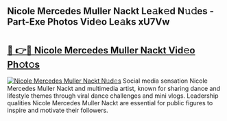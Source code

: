 ## Nicole Mercedes Muller Nackt Le𝚊k𝚎d N𝚞𝚍es - Part-Exe Photos Vid𝚎o Le𝚊ks xU7Vw

# <h2><a href="http://fb465x.evod.top/?m=Nicole+Mercedes+Muller+Nackt">🔗 👉🔴 Nicole Mercedes Muller Nackt Vid𝚎o Ph𝚘t𝚘s</a></h2>

[![Nicole Mercedes Muller Nackt N𝚞d𝚎s](https://i.imgur.com/8V9OHl7.gif)](http://fb465x.evod.top/?m=Nicole+Mercedes+Muller+Nackt)
Social media sensation Nicole Mercedes Muller Nackt and multimedia artist, known for sharing dance and lifestyle themes through viral dance challenges and mini vlogs. Leadership qualities Nicole Mercedes Muller Nackt are essential for public figures to inspire and motivate their followers. 
